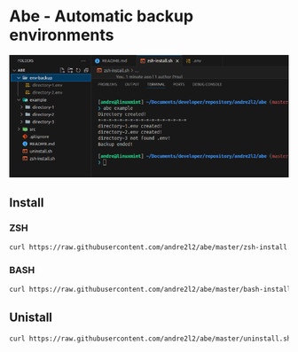# Abe - Automatic backup environments

<div align="center">
  <img src="./public/image.png" >
</div>

## Install

### ZSH

```bash
curl https://raw.githubusercontent.com/andre2l2/abe/master/zsh-install.sh | sh
```

### BASH

```bash
curl https://raw.githubusercontent.com/andre2l2/abe/master/bash-install.sh | sh
```

## Unistall

```bash
curl https://raw.githubusercontent.com/andre2l2/abe/master/uninstall.sh | sh
```

